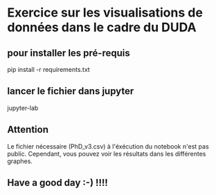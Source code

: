 # Exercice sur les visualisations de données dans le cadre du DUDA

## pour installer les pré-requis

pip install -r requirements.txt

## lancer le fichier  dans jupyter 
jupyter-lab

## Attention
Le fichier nécessaire (PhD_v3.csv) à l'éxécution du notebook n'est pas public.
Cependant, vous pouvez voir les résultats dans les différentes graphes.

## Have a good day :-) !!!!
